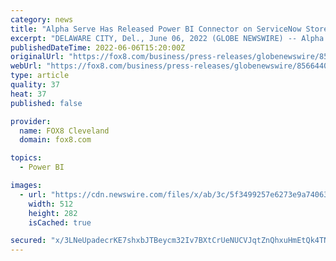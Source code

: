 ```yaml
---
category: news
title: "Alpha Serve Has Released Power BI Connector on ServiceNow Store"
excerpt: "DELAWARE CITY, Del., June 06, 2022 (GLOBE NEWSWIRE) -- Alpha Serve has created the Power BI Connector to help organizations add their ServiceNow information as a data source to Power BI and be ..."
publishedDateTime: 2022-06-06T15:20:00Z
originalUrl: "https://fox8.com/business/press-releases/globenewswire/8566440/alpha-serve-has-released-power-bi-connector-on-servicenow-store/"
webUrl: "https://fox8.com/business/press-releases/globenewswire/8566440/alpha-serve-has-released-power-bi-connector-on-servicenow-store/"
type: article
quality: 37
heat: 37
published: false

provider:
  name: FOX8 Cleveland
  domain: fox8.com

topics:
  - Power BI

images:
  - url: "https://cdn.newswire.com/files/x/ab/3c/5f3499257e6273e9a74063384a28.jpg"
    width: 512
    height: 282
    isCached: true

secured: "x/3LNeUpadecrKE7shxbJTBeycm32Iv7BXtCrUeNUCVJqtZnQhxuHmEtQk4TN1Lb66t1CdCtDIixNs6d30KHnr/6uM28FZG6r5sgvS6YW6x7uBx8osaKU/vi3Z/N5OsoiA9vIwCuInLZTgWjifiPbw3KjBZZcVglmbuW+GhFZEohakZ0vAPCdSlx3/Pbo+UrYQXVv526LBEvPSIdvKlNmUHwwEm0NMQUvw/JUxDPaZh/SHtokIV/nxMRrQqwUY/VKwFg+Eb2EIlJ/4pZy9JHYH0iVbTPHD682Laa89Gh8dcGxAiqixnPct+YfSzI5IfbqWQQkbB8//FjKH5go2FUqYGOpiHrl74CRqt8bbUIHBQ=;bPol9h/0OcH2cp8pyG3chw=="
---
```


